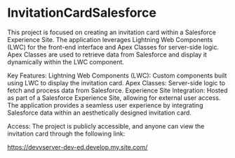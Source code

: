 # InvitationCardSalesforce


This project is focused on creating an invitation card within a Salesforce Experience Site. The application leverages Lightning Web Components (LWC) for the front-end interface and Apex Classes for server-side logic. Apex Classes are used to retrieve data from Salesforce and display it dynamically within the LWC component.

Key Features:
Lightning Web Components (LWC): Custom components built using LWC to display the invitation card.
Apex Classes: Server-side logic to fetch and process data from Salesforce.
Experience Site Integration: Hosted as part of a Salesforce Experience Site, allowing for external user access.
The application provides a seamless user experience by integrating Salesforce data within an aesthetically designed invitation card.

Access:
The project is publicly accessible, and anyone can view the invitation card through the following link:

https://devvserver-dev-ed.develop.my.site.com/
